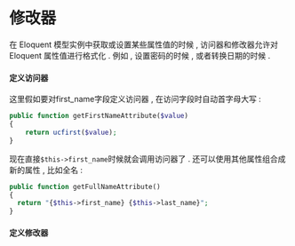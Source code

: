 # 修改器

在 Eloquent 模型实例中获取或设置某些属性值的时候 , 访问器和修改器允许对 Eloquent 属性值进行格式化 . 例如 , 设置密码的时候 , 或者转换日期的时候 . 

#### 定义访问器

这里假如要对first\_name字段定义访问器 , 在访问字段时自动首字母大写 : 

```php
public function getFirstNameAttribute($value)
{
    return ucfirst($value);
}
```

现在直接`$this->first_name`时候就会调用访问器了 . 还可以使用其他属性组合成新的属性 , 比如全名 : 

```php
public function getFullNameAttribute()
{
  return "{$this->first_name} {$this->last_name}";
}
```

#### 定义修改器



